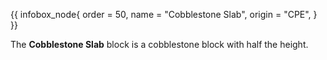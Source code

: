 {{ infobox_node{
	order = 50,
	name = "Cobblestone Slab",
	origin = "CPE",
} }}

The **Cobblestone Slab** block is a cobblestone block with half the height.
